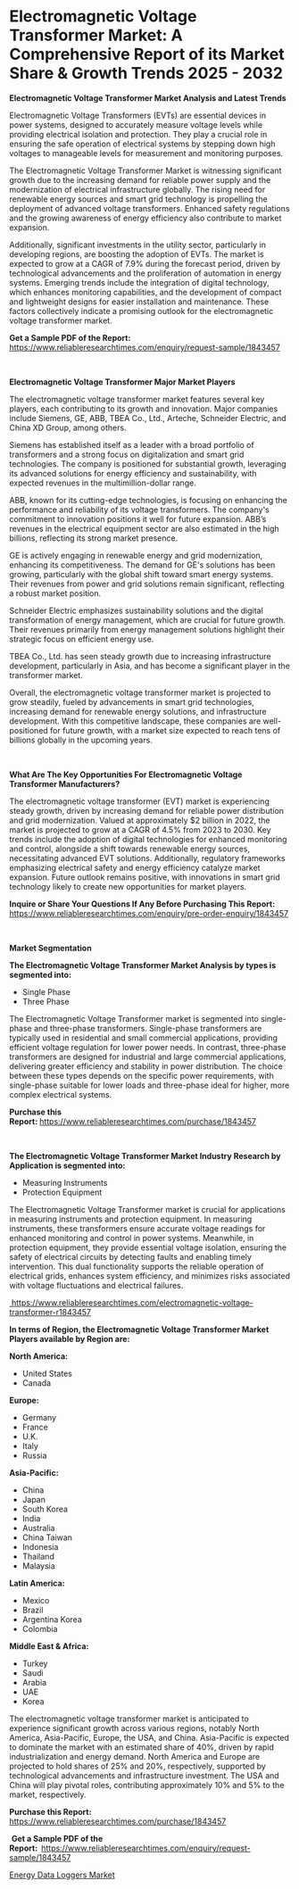 <p><h1>Electromagnetic Voltage Transformer Market: A Comprehensive Report of its Market Share & Growth Trends 2025 - 2032</h1></p><p><strong>Electromagnetic Voltage Transformer Market Analysis and Latest Trends</strong></p>
<p><p>Electromagnetic Voltage Transformers (EVTs) are essential devices in power systems, designed to accurately measure voltage levels while providing electrical isolation and protection. They play a crucial role in ensuring the safe operation of electrical systems by stepping down high voltages to manageable levels for measurement and monitoring purposes.</p><p>The Electromagnetic Voltage Transformer Market is witnessing significant growth due to the increasing demand for reliable power supply and the modernization of electrical infrastructure globally. The rising need for renewable energy sources and smart grid technology is propelling the deployment of advanced voltage transformers. Enhanced safety regulations and the growing awareness of energy efficiency also contribute to market expansion.</p><p>Additionally, significant investments in the utility sector, particularly in developing regions, are boosting the adoption of EVTs. The market is expected to grow at a CAGR of 7.9% during the forecast period, driven by technological advancements and the proliferation of automation in energy systems. Emerging trends include the integration of digital technology, which enhances monitoring capabilities, and the development of compact and lightweight designs for easier installation and maintenance. These factors collectively indicate a promising outlook for the electromagnetic voltage transformer market.</p></p>
<p><strong>Get a Sample PDF of the Report:&nbsp;</strong> <a href="https://www.reliableresearchtimes.com/enquiry/request-sample/1843457?utm_campaign=3059&utm_medium=2&utm_source=Github&utm_content=ia&utm_term=11042025&utm_id=electromagnetic-voltage-transformer">https://www.reliableresearchtimes.com/enquiry/request-sample/1843457</a></p>
<p>&nbsp;</p>
<p><strong>Electromagnetic Voltage Transformer Major Market Players</strong></p>
<p><p>The electromagnetic voltage transformer market features several key players, each contributing to its growth and innovation. Major companies include Siemens, GE, ABB, TBEA Co., Ltd., Arteche, Schneider Electric, and China XD Group, among others.</p><p>Siemens has established itself as a leader with a broad portfolio of transformers and a strong focus on digitalization and smart grid technologies. The company is positioned for substantial growth, leveraging its advanced solutions for energy efficiency and sustainability, with expected revenues in the multimillion-dollar range.</p><p>ABB, known for its cutting-edge technologies, is focusing on enhancing the performance and reliability of its voltage transformers. The company's commitment to innovation positions it well for future expansion. ABB’s revenues in the electrical equipment sector are also estimated in the high billions, reflecting its strong market presence.</p><p>GE is actively engaging in renewable energy and grid modernization, enhancing its competitiveness. The demand for GE's solutions has been growing, particularly with the global shift toward smart energy systems. Their revenues from power and grid solutions remain significant, reflecting a robust market position.</p><p>Schneider Electric emphasizes sustainability solutions and the digital transformation of energy management, which are crucial for future growth. Their revenues primarily from energy management solutions highlight their strategic focus on efficient energy use.</p><p>TBEA Co., Ltd. has seen steady growth due to increasing infrastructure development, particularly in Asia, and has become a significant player in the transformer market.</p><p>Overall, the electromagnetic voltage transformer market is projected to grow steadily, fueled by advancements in smart grid technologies, increasing demand for renewable energy solutions, and infrastructure development. With this competitive landscape, these companies are well-positioned for future growth, with a market size expected to reach tens of billions globally in the upcoming years.</p></p>
<p>&nbsp;</p>
<p><strong>What Are The Key Opportunities For Electromagnetic Voltage Transformer Manufacturers?</strong></p>
<p><p>The electromagnetic voltage transformer (EVT) market is experiencing steady growth, driven by increasing demand for reliable power distribution and grid modernization. Valued at approximately $2 billion in 2022, the market is projected to grow at a CAGR of 4.5% from 2023 to 2030. Key trends include the adoption of digital technologies for enhanced monitoring and control, alongside a shift towards renewable energy sources, necessitating advanced EVT solutions. Additionally, regulatory frameworks emphasizing electrical safety and energy efficiency catalyze market expansion. Future outlook remains positive, with innovations in smart grid technology likely to create new opportunities for market players.</p></p>
<p><strong>Inquire or Share Your Questions If Any Before Purchasing This Report:</strong> <a href="https://www.reliableresearchtimes.com/enquiry/pre-order-enquiry/1843457?utm_campaign=3059&utm_medium=2&utm_source=Github&utm_content=ia&utm_term=11042025&utm_id=electromagnetic-voltage-transformer">https://www.reliableresearchtimes.com/enquiry/pre-order-enquiry/1843457</a></p>
<p>&nbsp;</p>
<p><strong>Market Segmentation</strong></p>
<p><strong>The Electromagnetic Voltage Transformer Market Analysis by types is segmented into:</strong></p>
<p><ul><li>Single Phase</li><li>Three Phase</li></ul></p>
<p><p>The Electromagnetic Voltage Transformer market is segmented into single-phase and three-phase transformers. Single-phase transformers are typically used in residential and small commercial applications, providing efficient voltage regulation for lower power needs. In contrast, three-phase transformers are designed for industrial and large commercial applications, delivering greater efficiency and stability in power distribution. The choice between these types depends on the specific power requirements, with single-phase suitable for lower loads and three-phase ideal for higher, more complex electrical systems.</p></p>
<p><strong>Purchase this Report:&nbsp;</strong><a href="https://www.reliableresearchtimes.com/purchase/1843457?utm_campaign=3059&utm_medium=2&utm_source=Github&utm_content=ia&utm_term=11042025&utm_id=electromagnetic-voltage-transformer">https://www.reliableresearchtimes.com/purchase/1843457</a></p>
<p>&nbsp;</p>
<p><strong>The Electromagnetic Voltage Transformer Market Industry Research by Application is segmented into:</strong></p>
<p><ul><li>Measuring Instruments</li><li>Protection Equipment</li></ul></p>
<p><p>The Electromagnetic Voltage Transformer market is crucial for applications in measuring instruments and protection equipment. In measuring instruments, these transformers ensure accurate voltage readings for enhanced monitoring and control in power systems. Meanwhile, in protection equipment, they provide essential voltage isolation, ensuring the safety of electrical circuits by detecting faults and enabling timely intervention. This dual functionality supports the reliable operation of electrical grids, enhances system efficiency, and minimizes risks associated with voltage fluctuations and electrical failures.</p></p>
<p><a href="https://www.reliableresearchtimes.com/electromagnetic-voltage-transformer-r1843457?utm_campaign=3059&utm_medium=2&utm_source=Github&utm_content=ia&utm_term=11042025&utm_id=electromagnetic-voltage-transformer">&nbsp;https://www.reliableresearchtimes.com/electromagnetic-voltage-transformer-r1843457</a></p>
<p><strong>In terms of Region, the Electromagnetic Voltage Transformer Market Players available by Region are:</strong></p>
<p>
    <p> <strong> North America: </strong>
        <ul>
            <li>United States</li>
            <li>Canada</li>
        </ul>
        </p> 
    <p> <strong> Europe: </strong>
        <ul>
            <li>Germany</li>
            <li>France</li>
            <li>U.K.</li>
            <li>Italy</li>
            <li>Russia</li>
        </ul>
        </p> 
    <p> <strong> Asia-Pacific: </strong>
        <ul>
            <li>China</li>
            <li>Japan</li>
            <li>South Korea</li>
            <li>India</li>
            <li>Australia</li>
            <li>China Taiwan</li>
            <li>Indonesia</li>
            <li>Thailand</li>
            <li>Malaysia</li>
        </ul>
        </p> 
    <p> <strong> Latin America: </strong>
        <ul>
            <li>Mexico</li>
            <li>Brazil</li>
            <li>Argentina Korea</li>
            <li>Colombia</li>
        </ul>
        </p> 
    <p> <strong> Middle East & Africa: </strong>
        <ul>
            <li>Turkey</li>
            <li>Saudi</li>
            <li>Arabia</li>
            <li>UAE</li>
            <li>Korea</li>
        </ul>
    </p>
    </p>
<p><p>The electromagnetic voltage transformer market is anticipated to experience significant growth across various regions, notably North America, Asia-Pacific, Europe, the USA, and China. Asia-Pacific is expected to dominate the market with an estimated share of 40%, driven by rapid industrialization and energy demand. North America and Europe are projected to hold shares of 25% and 20%, respectively, supported by technological advancements and infrastructure investment. The USA and China will play pivotal roles, contributing approximately 10% and 5% to the market, respectively.</p></p>
<p><strong>Purchase this Report: </strong><a href="https://www.reliableresearchtimes.com/purchase/1843457?utm_campaign=3059&utm_medium=2&utm_source=Github&utm_content=ia&utm_term=11042025&utm_id=electromagnetic-voltage-transformer">https://www.reliableresearchtimes.com/purchase/1843457</a></p>
<p>&nbsp;<strong>Get a Sample PDF of the Report:&nbsp;&nbsp;</strong><a href="https://www.reliableresearchtimes.com/enquiry/request-sample/1843457?utm_campaign=3059&utm_medium=2&utm_source=Github&utm_content=ia&utm_term=11042025&utm_id=electromagnetic-voltage-transformer">https://www.reliableresearchtimes.com/enquiry/request-sample/1843457</a></p>
<p><strong></strong></p>
<p><p><a href="https://github.com/orlinvisonju/Market-Research-Report-List-1/blob/main/energy-data-loggers-market.md?utm_campaign=3059&utm_medium=2&utm_source=Github&utm_content=ia&utm_term=11042025&utm_id=electromagnetic-voltage-transformer">Energy Data Loggers Market</a></p></p>